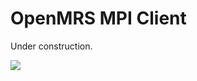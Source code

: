 # OpenMRS MPI Client

Under construction.

![](https://media.giphy.com/media/905GG7MjDw61q/giphy.gif)
